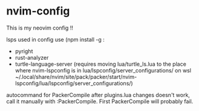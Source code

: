 # nvim-config
This is my neovim config !!

lsps used in config use (npm install -g <one-of-the-lsp-servers-just-below-here>:
  * pyright 
  * rust-analyzer
  * turtle-language-server (requires moving lua/turtle_ls.lua to the place where nvim-lspconfig is in lua/lspconfig/server_configurations/
  on wsl ~/.local/share/nvim/site/pack/packer/start/nvim-lspconfig/lua/lspconfig/server_configurations/)
 
 autocommand for PackerCompile after plugins.lua changes doesn't work, call it manually with :PackerCompile.
 First PackerCompile will probably fail.
